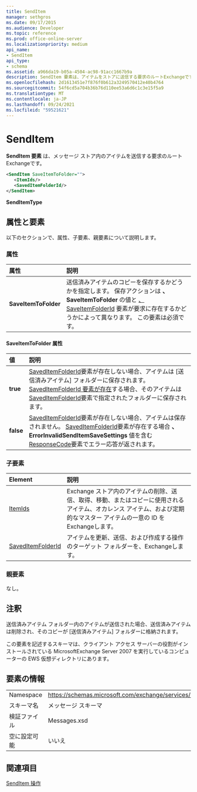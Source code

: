 ```yaml
---
title: SendItem
manager: sethgros
ms.date: 09/17/2015
ms.audience: Developer
ms.topic: reference
ms.prod: office-online-server
ms.localizationpriority: medium
api_name:
- SendItem
api_type:
- schema
ms.assetid: a966da19-b05a-4504-ac98-91acc1667b9a
description: SendItem 要素は、アイテムをストアに送信する要求のルートExchangeです。
ms.openlocfilehash: 2d1613451e7f876f0b612a3249570412e40b4764
ms.sourcegitcommit: 54f6cd5a704b36b76d110ee53a6d6c1c3e15f5a9
ms.translationtype: MT
ms.contentlocale: ja-JP
ms.lasthandoff: 09/24/2021
ms.locfileid: "59521621"
---
```

# <a name="senditem"></a>SendItem

**SendItem 要素** は、メッセージ ストア内のアイテムを送信する要求のルートExchangeです。 
  
```xml
<SendItem SaveItemToFolder="">
   <ItemIds/>
   <SavedItemFolderId/>
</SendItem>
```

 **SendItemType**
## <a name="attributes-and-elements"></a>属性と要素

以下のセクションで、属性、子要素、親要素について説明します。
  
### <a name="attributes"></a>属性

|**属性**|**説明**|
|:-----|:-----|
|**SaveItemToFolder** <br/> |送信済みアイテムのコピーを保存するかどうかを指定します。 保存アクションは **、SaveItemToFolder** の値と [、SaveItemFolderId](saveditemfolderid.md) 要素が要求に存在するかどうかによって異なります。 この要素は必須です。  <br/> |
   
#### <a name="saveitemtofolder-attribute"></a>SaveItemToFolder 属性

|**値**|**説明**|
|:-----|:-----|
|**true** <br/> |[SavedItemFolderId](saveditemfolderid.md)要素が存在しない場合、アイテムは [送信済みアイテム] フォルダーに保存されます。 [SavedItemFolderId 要素が存在](saveditemfolderid.md)する場合、そのアイテムは[SavedItemFolderId](saveditemfolderid.md)要素で指定されたフォルダーに保存されます。  <br/> |
|**false** <br/> |[SavedItemFolderId](saveditemfolderid.md)要素が存在しない場合、アイテムは保存されません。 [SavedItemFolderId](saveditemfolderid.md)要素が存在する場合 **、ErrorInvalidSendItemSaveSettings** 値を含む [ResponseCode](responsecode.md)要素でエラー応答が返されます。  <br/> |
   
### <a name="child-elements"></a>子要素

|**Element**|**説明**|
|:-----|:-----|
|[ItemIds](itemids.md) <br/> |Exchange ストア内のアイテムの削除、送信、取得、移動、またはコピーに使用されるアイテム、オカレンス アイテム、および定期的なマスター アイテムの一意の ID をExchangeします。  <br/> |
|[SavedItemFolderId](saveditemfolderid.md) <br/> |アイテムを更新、送信、および作成する操作のターゲット フォルダーを、Exchangeします。  <br/> |
   
### <a name="parent-elements"></a>親要素

なし。
  
## <a name="remarks"></a>注釈

送信済みアイテム フォルダー内のアイテムが送信された場合、送信済みアイテムは削除され、そのコピーが [送信済みアイテム] フォルダーに格納されます。
  
この要素を記述するスキーマは、クライアント アクセス サーバーの役割がインストールされている MicrosoftExchange Server 2007 を実行しているコンピューターの EWS 仮想ディレクトリにあります。
  
## <a name="element-information"></a>要素の情報

|||
|:-----|:-----|
|Namespace  <br/> |https://schemas.microsoft.com/exchange/services/2006/messages  <br/> |
|スキーマ名  <br/> |メッセージ スキーマ  <br/> |
|検証ファイル  <br/> |Messages.xsd  <br/> |
|空に設定可能  <br/> |いいえ  <br/> |
   
## <a name="see-also"></a>関連項目



[SendItem 操作](senditem-operation.md)

